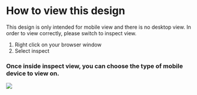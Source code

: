 # How to view this design

This design is only intended for mobile view and there is no desktop view.  In order to view correctly, please switch to inspect view.

1. Right click on your browser window
2. Select inspect

### Once inside inspect view, you can choose the type of mobile device to view on.




![](inspectdash.gif)
